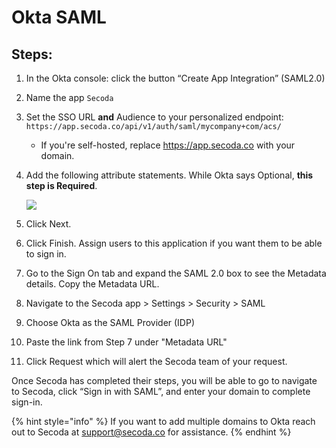 # Okta SAML

## Steps:

1. In the Okta console: click the button “Create App Integration” (SAML2.0)
2. Name the app `Secoda`
3. Set the SSO URL **and** Audience to your personalized endpoint: `https://app.secoda.co/api/v1/auth/saml/mycompany+com/acs/`
   * If you're self-hosted, replace https://app.secoda.co with your domain.
4.  Add the following attribute statements. While Okta says Optional, **this step is Required**.

    ![](https://imagedelivery.net/28-eDrK8lEif6_ED0iMQeg/f1c1ee1d-d138-4962-0c4c-b669b0e33100/public)
5. Click Next.
6. Click Finish. Assign users to this application if you want them to be able to sign in.
7. Go to the Sign On tab and expand the SAML 2.0 box to see the Metadata details. Copy the Metadata URL.
8. Navigate to the Secoda app > Settings > Security > SAML
9. Choose Okta as the SAML Provider (IDP)
10. Paste the link from Step 7 under "Metadata URL"
11. Click Request which will alert the Secoda team of your request.

Once Secoda has completed their steps, you will be able to go to navigate to Secoda, click “Sign in with SAML”, and enter your domain to complete sign-in.

{% hint style="info" %}
If you want to add multiple domains to Okta reach out to Secoda at support@secoda.co for assistance.&#x20;
{% endhint %}
